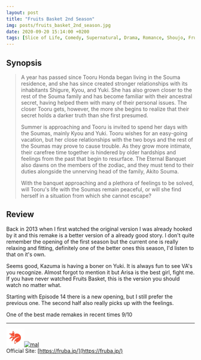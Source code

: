 ```yaml
---
layout: post
title: "Fruits Basket 2nd Season"
img: posts/fruits_basket_2nd_season.jpg 
date: 2020-09-20 15:14:00 +0200
tags: [Slice of Life, Comedy, Supernatural, Drama, Romance, Shoujo, Fruits Basket]
---
```


## Synopsis
>A year has passed since Tooru Honda began living in the Souma residence, and she has since created stronger relationships with its inhabitants Shigure, Kyou, and Yuki. She has also grown closer to the rest of the Souma family and has become familiar with their ancestral secret, having helped them with many of their personal issues. The closer Tooru gets, however, the more she begins to realize that their secret holds a darker truth than she first presumed.
>
>Summer is approaching and Tooru is invited to spend her days with the Soumas, mainly Kyou and Yuki. Tooru wishes for an easy-going vacation, but her close relationships with the two boys and the rest of the Soumas may prove to cause trouble. As they grow more intimate, their carefree time together is hindered by older hardships and feelings from the past that begin to resurface. The Eternal Banquet also dawns on the members of the zodiac, and they must tend to their duties alongside the unnerving head of the family, Akito Souma.
>
>With the banquet approaching and a plethora of feelings to be solved, will Tooru's life with the Soumas remain peaceful, or will she find herself in a situation from which she cannot escape?

## Review
Back in 2013 when I first watched the original version I was already hooked by it and this remake is a better version of a already good story. I don't quite remember the opening of the first season but the current one is really relaxing and fitting, definitely one of the better ones this season, I'd listen to that on it's own.

Seems good, Kazuma is having a boner on Yuki. It is always fun to see VA's you recognize. Almost forgot to mention it but Arisa is the best girl, fight me. If you have never watched Fruits Basket, this is the version you should watch no matter what.

Starting with Episode 14 there is a new opening, but I still prefer the previous one. The second half also really picks up with the feelings.
   
One of the best made remakes in recent times 9/10

---

[![kitsu](..\assets\img\kitsu.png)](https://kitsu.io/anime/fruits-basket-2nd-season)[![mal](..\assets\img\mal.ico)](https://myanimelist.net/anime/40417/Fruits_Basket_2nd_Season)  
Official Site: [https://fruba.jp/](https://fruba.jp/)